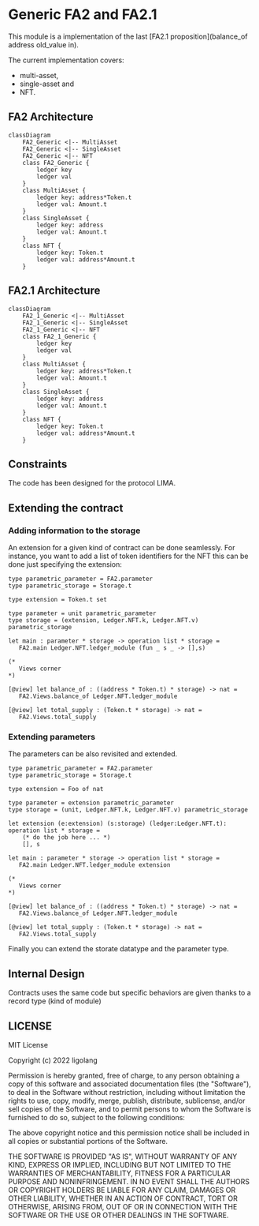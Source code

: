 # Generic FA2 and FA2.1

This module is a implementation of the last [FA2.1 proposition](balance_of address old_value in).

The current implementation covers:
- multi-asset,
- single-asset and
- NFT.

## FA2 Architecture

```mermaid
classDiagram
    FA2_Generic <|-- MultiAsset
    FA2_Generic <|-- SingleAsset
    FA2_Generic <|-- NFT
    class FA2_Generic {
        ledger key
        ledger val
    }
    class MultiAsset {
        ledger key: address*Token.t
        ledger val: Amount.t
    }
    class SingleAsset {
        ledger key: address
        ledger val: Amount.t
    }
    class NFT {
        ledger key: Token.t
        ledger val: address*Amount.t
    }
```

## FA2.1 Architecture

```mermaid
classDiagram
    FA2_1_Generic <|-- MultiAsset
    FA2_1_Generic <|-- SingleAsset
    FA2_1_Generic <|-- NFT
    class FA2_1_Generic {
        ledger key
        ledger val
    }
    class MultiAsset {
        ledger key: address*Token.t
        ledger val: Amount.t
    }
    class SingleAsset {
        ledger key: address
        ledger val: Amount.t
    }
    class NFT {
        ledger key: Token.t
        ledger val: address*Amount.t
    }
```


## Constraints

The code has been designed for the protocol LIMA. 

## Extending the contract

### Adding information to the storage

An extension for a given kind of contract can be done seamlessly. For instance, you want to add a 
list of token identifiers for the NFT this can be done just specifying the extension:

```ligolang
type parametric_parameter = FA2.parameter
type parametric_storage = Storage.t

type extension = Token.t set

type parameter = unit parametric_parameter
type storage = (extension, Ledger.NFT.k, Ledger.NFT.v) parametric_storage

let main : parameter * storage -> operation list * storage = 
   FA2.main Ledger.NFT.ledger_module (fun _ s _ -> [],s)

(*
   Views corner
*)

[@view] let balance_of : ((address * Token.t) * storage) -> nat =
   FA2.Views.balance_of Ledger.NFT.ledger_module

[@view] let total_supply : (Token.t * storage) -> nat =
   FA2.Views.total_supply
```

### Extending parameters

The parameters can be also revisited and extended.

```ligolang
type parametric_parameter = FA2.parameter
type parametric_storage = Storage.t

type extension = Foo of nat

type parameter = extension parametric_parameter
type storage = (unit, Ledger.NFT.k, Ledger.NFT.v) parametric_storage

let extension (e:extension) (s:storage) (ledger:Ledger.NFT.t): operation list * storage = 
    (* do the job here ... *)
    [], s

let main : parameter * storage -> operation list * storage = 
   FA2.main Ledger.NFT.ledger_module extension

(*
   Views corner
*)

[@view] let balance_of : ((address * Token.t) * storage) -> nat =
   FA2.Views.balance_of Ledger.NFT.ledger_module

[@view] let total_supply : (Token.t * storage) -> nat =
   FA2.Views.total_supply
```

Finally you can extend the storate datatype and the parameter type.

## Internal Design

Contracts uses the same code but specific behaviors are given thanks to a record type (kind of module)

## LICENSE 

MIT License

Copyright (c) 2022 ligolang

Permission is hereby granted, free of charge, to any person obtaining a copy
of this software and associated documentation files (the "Software"), to deal
in the Software without restriction, including without limitation the rights
to use, copy, modify, merge, publish, distribute, sublicense, and/or sell
copies of the Software, and to permit persons to whom the Software is
furnished to do so, subject to the following conditions:

The above copyright notice and this permission notice shall be included in all
copies or substantial portions of the Software.

THE SOFTWARE IS PROVIDED "AS IS", WITHOUT WARRANTY OF ANY KIND, EXPRESS OR
IMPLIED, INCLUDING BUT NOT LIMITED TO THE WARRANTIES OF MERCHANTABILITY,
FITNESS FOR A PARTICULAR PURPOSE AND NONINFRINGEMENT. IN NO EVENT SHALL THE
AUTHORS OR COPYRIGHT HOLDERS BE LIABLE FOR ANY CLAIM, DAMAGES OR OTHER
LIABILITY, WHETHER IN AN ACTION OF CONTRACT, TORT OR OTHERWISE, ARISING FROM,
OUT OF OR IN CONNECTION WITH THE SOFTWARE OR THE USE OR OTHER DEALINGS IN THE
SOFTWARE.
